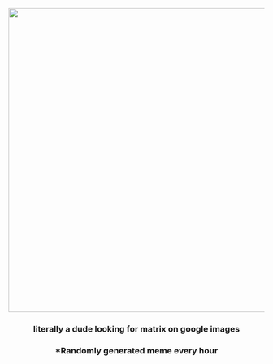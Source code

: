 <p align="center">
        <img src="https://i.redd.it/x5rur56qd7591.jpg" width="600" height="600">
        </p>
        <h3 align="center">literally a dude looking for matrix on google images</h3>
        <h3 align="center">*Randomly generated meme every hour</h3>
    